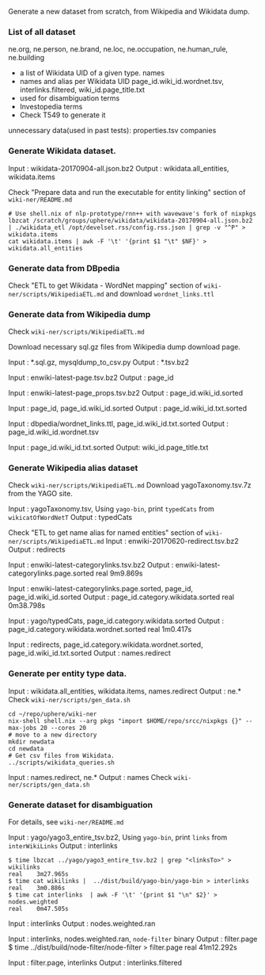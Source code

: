 Generate a new dataset from scratch, from Wikipedia and Wikidata dump.

### List of all dataset
ne.org, ne.person, ne.brand, ne.loc, ne.occupation, ne.human_rule, ne.building
 - a list of Wikidata UID of a given type.
names
 - names and alias per Wikidata UID
page_id.wiki_id.wordnet.tsv, interlinks.filtered, wiki_id.page_title.txt
 - used for disambiguation
terms
 - Investopedia terms
 - Check T549 to generate it

unnecessary data(used in past tests):
properties.tsv
companies


### Generate Wikidata dataset.
Input  : wikidata-20170904-all.json.bz2
Output : wikidata.all_entities, wikidata.items

Check "Prepare data and run the executable for entity linking" section of `wiki-ner/README.md`

```
# Use shell.nix of nlp-prototype/rnn++ with wavewave's fork of nixpkgs
lbzcat /scratch/groups/uphere/wikidata/wikidata-20170904-all.json.bz2 | ./wikidata_etl /opt/develset.rss/config.rss.json | grep -v "^P" > wikidata.items
cat wikidata.items | awk -F '\t' '{print $1 "\t" $NF}' > wikidata.all_entities
```


### Generate data from DBpedia
Check "ETL to get Wikidata - WordNet mapping" section of `wiki-ner/scripts/WikipediaETL.md`
and download `wordnet_links.ttl`

### Generate data from Wikipedia dump
Check `wiki-ner/scripts/WikipediaETL.md`

Download necessary sql.gz files from Wikipedia dump download page.

Input : *.sql.gz, mysqldump_to_csv.py
Output : *.tsv.bz2

Input : enwiki-latest-page.tsv.bz2
Output : page_id

Input : enwiki-latest-page_props.tsv.bz2
Output : page_id.wiki_id.sorted

Input : page_id, page_id.wiki_id.sorted
Output : page_id.wiki_id.txt.sorted

Input : dbpedia/wordnet_links.ttl, page_id.wiki_id.txt.sorted
Output : page_id.wiki_id.wordnet.tsv

Input : page_id.wiki_id.txt.sorted
Output: wiki_id.page_title.txt


### Generate Wikipedia alias dataset
Check `wiki-ner/scripts/WikipediaETL.md`
Download yagoTaxonomy.tsv.7z from the YAGO site.

Input : yagoTaxonomy.tsv, Using `yago-bin`, print `typedCats` from `wikicatOfWordNetT`
Output : typedCats


Check "ETL to get name alias for named entities" section of `wiki-ner/scripts/WikipediaETL.md`
Input : enwiki-20170620-redirect.tsv.bz2
Output : redirects

Input  : enwiki-latest-categorylinks.tsv.bz2
Output : enwiki-latest-categorylinks.page.sorted
real	9m9.869s

Input  : enwiki-latest-categorylinks.page.sorted, page_id, page_id.wiki_id.sorted
Output : page_id.category.wikidata.sorted
real	0m38.798s

Input  : yago/typedCats, page_id.category.wikidata.sorted
Output : page_id.category.wikidata.wordnet.sorted
real	1m0.417s

Input  : redirects, page_id.category.wikidata.wordnet.sorted, page_id.wiki_id.txt.sorted
Output : names.redirect

### Generate per entity type data.
Input : wikidata.all_entities, wikidata.items, names.redirect
Output : ne.*
Check `wiki-ner/scripts/gen_data.sh`

```
cd ~/repo/uphere/wiki-ner
nix-shell shell.nix --arg pkgs "import $HOME/repo/srcc/nixpkgs {}" --max-jobs 20 --cores 20
# move to a new directory
mkdir newdata
cd newdata
# Get csv files from Wikidata.
../scripts/wikidata_queries.sh
```

Input : names.redirect, ne.*
Output : names
Check `wiki-ner/scripts/gen_data.sh`




### Generate dataset for disambiguation
For details, see `wiki-ner/README.md`

Input  : yago/yago3_entire_tsv.bz2, Using `yago-bin`, print `links` from `interWikiLinks`
Output : interlinks

```
$ time lbzcat ../yago/yago3_entire_tsv.bz2 | grep "<linksTo>" > wikilinks
real	3m27.965s
$ time cat wikilinks |  ../dist/build/yago-bin/yago-bin > interlinks
real	3m0.886s
$ time cat interlinks  | awk -F '\t' '{print $1 "\n" $2}' > nodes.weighted
real	0m47.505s
```
Input  : interlinks
Output : nodes.weighted.ran

Input  : interlinks, nodes.weighted.ran,  `node-filter` binary
Output : filter.page
$ time ../dist/build/node-filter/node-filter > filter.page
real	41m12.292s

Input : filter.page, interlinks
Output : interlinks.filtered


